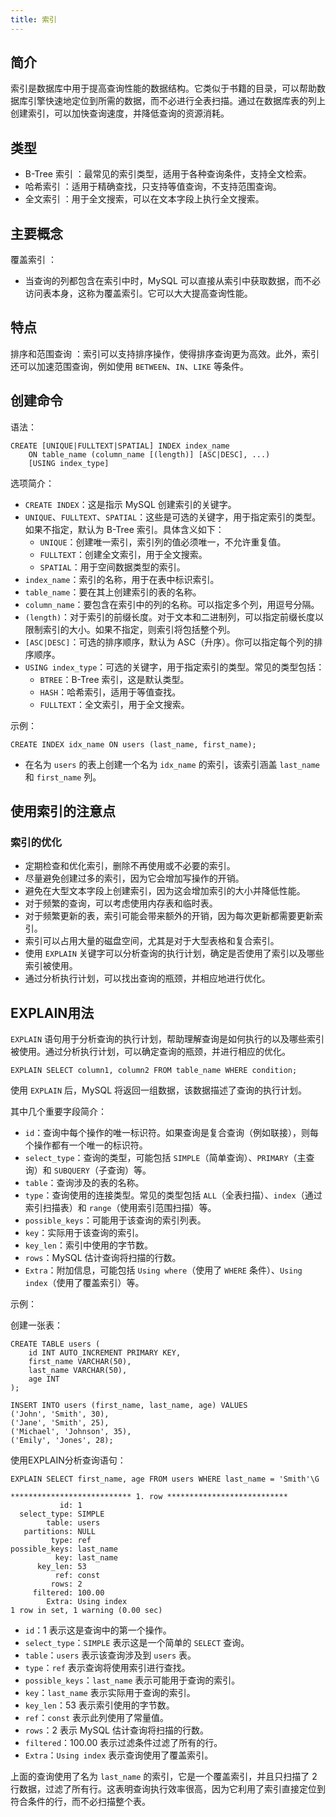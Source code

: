```yaml
---
title: 索引
---
```

## 简介

索引是数据库中用于提高查询性能的数据结构。它类似于书籍的目录，可以帮助数据库引擎快速地定位到所需的数据，而不必进行全表扫描。通过在数据库表的列上创建索引，可以加快查询速度，并降低查询的资源消耗。

## 类型

* B-Tree 索引 ：最常见的索引类型，适用于各种查询条件，支持全文检索。
* 哈希索引 ：适用于精确查找，只支持等值查询，不支持范围查询。
* 全文索引 ：用于全文搜索，可以在文本字段上执行全文搜索。

## 主要概念

覆盖索引 ：

* 当查询的列都包含在索引中时，MySQL 可以直接从索引中获取数据，而不必访问表本身，这称为覆盖索引。它可以大大提高查询性能。

## 特点

排序和范围查询 ：索引可以支持排序操作，使得排序查询更为高效。此外，索引还可以加速范围查询，例如使用 `BETWEEN`、`IN`、`LIKE` 等条件。

## 创建命令

语法：

```
CREATE [UNIQUE|FULLTEXT|SPATIAL] INDEX index_name
    ON table_name (column_name [(length)] [ASC|DESC], ...)
    [USING index_type]
```

选项简介：

* `CREATE INDEX`：这是指示 MySQL 创建索引的关键字。
* `UNIQUE`、`FULLTEXT`、`SPATIAL`：这些是可选的关键字，用于指定索引的类型。如果不指定，默认为 B-Tree 索引。具体含义如下：
  * `UNIQUE`：创建唯一索引，索引列的值必须唯一，不允许重复值。
  * `FULLTEXT`：创建全文索引，用于全文搜索。
  * `SPATIAL`：用于空间数据类型的索引。
* `index_name`：索引的名称，用于在表中标识索引。
* `table_name`：要在其上创建索引的表的名称。
* `column_name`：要包含在索引中的列的名称。可以指定多个列，用逗号分隔。
* `(length)`：对于索引的前缀长度。对于文本和二进制列，可以指定前缀长度以限制索引的大小。如果不指定，则索引将包括整个列。
* `[ASC|DESC]`：可选的排序顺序，默认为 ASC（升序）。你可以指定每个列的排序顺序。
* `USING index_type`：可选的关键字，用于指定索引的类型。常见的类型包括：
  * `BTREE`：B-Tree 索引，这是默认类型。
  * `HASH`：哈希索引，适用于等值查找。
  * `FULLTEXT`：全文索引，用于全文搜索。

示例：

```
CREATE INDEX idx_name ON users (last_name, first_name);
```

* 在名为 `users` 的表上创建一个名为 `idx_name` 的索引，该索引涵盖 `last_name` 和 `first_name` 列。

## 使用索引的注意点

### 索引的优化

* 定期检查和优化索引，删除不再使用或不必要的索引。
* 尽量避免创建过多的索引，因为它会增加写操作的开销。
* 避免在大型文本字段上创建索引，因为这会增加索引的大小并降低性能。
* 对于频繁的查询，可以考虑使用内存表和临时表。
* 对于频繁更新的表，索引可能会带来额外的开销，因为每次更新都需要更新索引。
* 索引可以占用大量的磁盘空间，尤其是对于大型表格和复合索引。
* 使用 `EXPLAIN` 关键字可以分析查询的执行计划，确定是否使用了索引以及哪些索引被使用。
* 通过分析执行计划，可以找出查询的瓶颈，并相应地进行优化。

## EXPLAIN用法

`EXPLAIN` 语句用于分析查询的执行计划，帮助理解查询是如何执行的以及哪些索引被使用。通过分析执行计划，可以确定查询的瓶颈，并进行相应的优化。

```
EXPLAIN SELECT column1, column2 FROM table_name WHERE condition;
```

使用 `EXPLAIN` 后，MySQL 将返回一组数据，该数据描述了查询的执行计划。

其中几个重要字段简介：

* `id`：查询中每个操作的唯一标识符。如果查询是复合查询（例如联接），则每个操作都有一个唯一的标识符。
* `select_type`：查询的类型，可能包括 `SIMPLE`（简单查询）、`PRIMARY`（主查询）和 `SUBQUERY`（子查询）等。
* `table`：查询涉及的表的名称。
* `type`：查询使用的连接类型。常见的类型包括 `ALL`（全表扫描）、`index`（通过索引扫描表）和 `range`（使用索引范围扫描）等。
* `possible_keys`：可能用于该查询的索引列表。
* `key`：实际用于该查询的索引。
* `key_len`：索引中使用的字节数。
* `rows`：MySQL 估计查询将扫描的行数。
* `Extra`：附加信息，可能包括 `Using where`（使用了 `WHERE` 条件）、`Using index`（使用了覆盖索引）等。

示例：

创建一张表：

```
CREATE TABLE users (
    id INT AUTO_INCREMENT PRIMARY KEY,
    first_name VARCHAR(50),
    last_name VARCHAR(50),
    age INT
);

INSERT INTO users (first_name, last_name, age) VALUES
('John', 'Smith', 30),
('Jane', 'Smith', 25),
('Michael', 'Johnson', 35),
('Emily', 'Jones', 28);
```

使用EXPLAIN分析查询语句：

```
EXPLAIN SELECT first_name, age FROM users WHERE last_name = 'Smith'\G

*************************** 1. row ***************************
           id: 1
  select_type: SIMPLE
        table: users
   partitions: NULL
         type: ref
possible_keys: last_name
          key: last_name
      key_len: 53
          ref: const
         rows: 2
     filtered: 100.00
        Extra: Using index
1 row in set, 1 warning (0.00 sec)
```

* `id`：1 表示这是查询中的第一个操作。
* `select_type`：`SIMPLE` 表示这是一个简单的 `SELECT` 查询。
* `table`：`users` 表示该查询涉及到 `users` 表。
* `type`：`ref` 表示查询将使用索引进行查找。
* `possible_keys`：`last_name` 表示可能用于查询的索引。
* `key`：`last_name` 表示实际用于查询的索引。
* `key_len`：53 表示索引使用的字节数。
* `ref`：`const` 表示此列使用了常量值。
* `rows`：2 表示 MySQL 估计查询将扫描的行数。
* `filtered`：100.00 表示过滤条件过滤了所有的行。
* `Extra`：`Using index` 表示查询使用了覆盖索引。

上面的查询使用了名为 `last_name` 的索引，它是一个覆盖索引，并且只扫描了 2 行数据，过滤了所有行。这表明查询执行效率很高，因为它利用了索引直接定位到符合条件的行，而不必扫描整个表。
